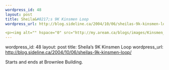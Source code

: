 ```yaml
--- 
wordpress_id: 48
layout: post
title: Sheila&#8217;s 9K Kinsmen Loop
wordpress_url: http://blog.sideline.ca/2004/10/06/sheilas-9k-kinsmen-loop/

<p><img alt="" hspace="0" src="http://my.aream.ca/blogs/images/Kinsmen_209k_20run.jpg" align="right" border="0" />Starts and ends at Brownlee Building.</p><br />
--- 
```

wordpress_id: 48
layout: post
title: Sheila&#8217;s 9K Kinsmen Loop
wordpress_url: http://blog.sideline.ca/2004/10/06/sheilas-9k-kinsmen-loop/

<p><img alt="" hspace="0" src="http://my.aream.ca/blogs/images/Kinsmen_209k_20run.jpg" align="right" border="0" />Starts and ends at Brownlee Building.</p><br />
